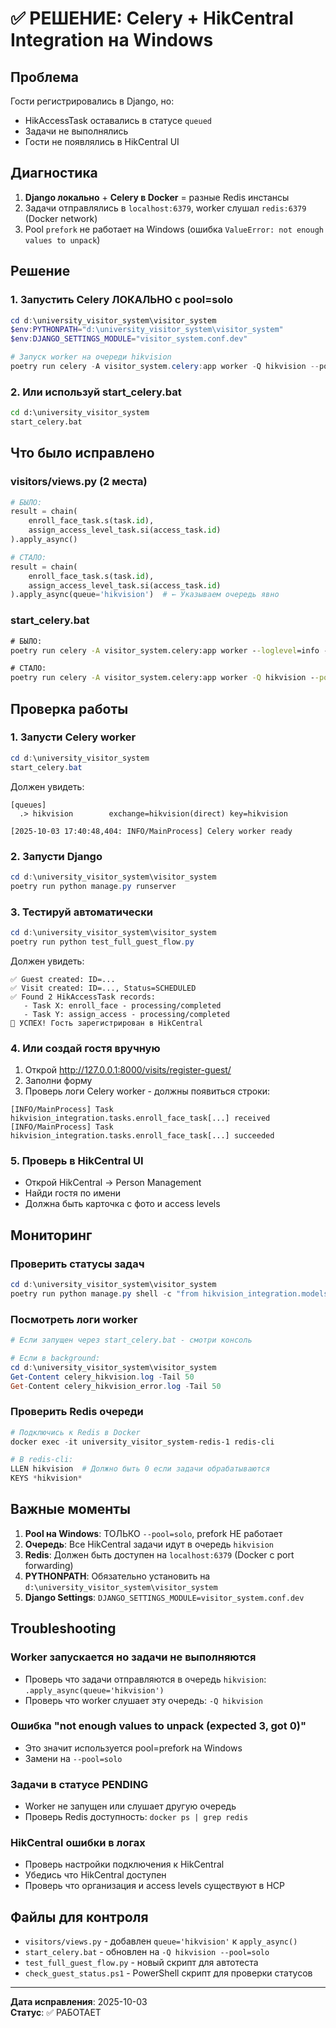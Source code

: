 # ✅ РЕШЕНИЕ: Celery + HikCentral Integration на Windows

## Проблема
Гости регистрировались в Django, но:
- HikAccessTask оставались в статусе `queued`
- Задачи не выполнялись
- Гости не появлялись в HikCentral UI

## Диагностика
1. **Django локально** + **Celery в Docker** = разные Redis инстансы
2. Задачи отправлялись в `localhost:6379`, worker слушал `redis:6379` (Docker network)
3. Pool `prefork` не работает на Windows (ошибка `ValueError: not enough values to unpack`)

## Решение
### 1. Запустить Celery ЛОКАЛЬНО с pool=solo

```powershell
cd d:\university_visitor_system\visitor_system
$env:PYTHONPATH="d:\university_visitor_system\visitor_system"
$env:DJANGO_SETTINGS_MODULE="visitor_system.conf.dev"

# Запуск worker на очереди hikvision
poetry run celery -A visitor_system.celery:app worker -Q hikvision --pool=solo --loglevel=info
```

### 2. Или используй start_celery.bat

```bat
cd d:\university_visitor_system
start_celery.bat
```

## Что было исправлено

### visitors/views.py (2 места)
```python
# БЫЛО:
result = chain(
    enroll_face_task.s(task.id),
    assign_access_level_task.si(access_task.id)
).apply_async()

# СТАЛО:
result = chain(
    enroll_face_task.s(task.id),
    assign_access_level_task.si(access_task.id)
).apply_async(queue='hikvision')  # ← Указываем очередь явно
```

### start_celery.bat
```bat
# БЫЛО:
poetry run celery -A visitor_system.celery:app worker --loglevel=info --pool=solo --concurrency=1

# СТАЛО:
poetry run celery -A visitor_system.celery:app worker -Q hikvision --pool=solo --loglevel=info
```

## Проверка работы

### 1. Запусти Celery worker
```powershell
cd d:\university_visitor_system
start_celery.bat
```

Должен увидеть:
```
[queues]
  .> hikvision        exchange=hikvision(direct) key=hikvision

[2025-10-03 17:40:48,404: INFO/MainProcess] Celery worker ready
```

### 2. Запусти Django
```powershell
cd d:\university_visitor_system\visitor_system
poetry run python manage.py runserver
```

### 3. Тестируй автоматически
```powershell
cd d:\university_visitor_system\visitor_system
poetry run python test_full_guest_flow.py
```

Должен увидеть:
```
✅ Guest created: ID=...
✅ Visit created: ID=..., Status=SCHEDULED
✅ Found 2 HikAccessTask records:
   - Task X: enroll_face - processing/completed
   - Task Y: assign_access - processing/completed
🎉 УСПЕХ! Гость зарегистрирован в HikCentral
```

### 4. Или создай гостя вручную
1. Открой http://127.0.0.1:8000/visits/register-guest/
2. Заполни форму
3. Проверь логи Celery worker - должны появиться строки:
```
[INFO/MainProcess] Task hikvision_integration.tasks.enroll_face_task[...] received
[INFO/MainProcess] Task hikvision_integration.tasks.enroll_face_task[...] succeeded
```

### 5. Проверь в HikCentral UI
- Открой HikCentral → Person Management
- Найди гостя по имени
- Должна быть карточка с фото и access levels

## Мониторинг

### Проверить статусы задач
```powershell
cd d:\university_visitor_system\visitor_system
poetry run python manage.py shell -c "from hikvision_integration.models import HikAccessTask; tasks = HikAccessTask.objects.all().order_by('-created_at')[:10]; print('\n'.join([f'{t.id}: {t.kind} - {t.status}' for t in tasks]))"
```

### Посмотреть логи worker
```powershell
# Если запущен через start_celery.bat - смотри консоль

# Если в background:
cd d:\university_visitor_system\visitor_system
Get-Content celery_hikvision.log -Tail 50
Get-Content celery_hikvision_error.log -Tail 50
```

### Проверить Redis очереди
```powershell
# Подключись к Redis в Docker
docker exec -it university_visitor_system-redis-1 redis-cli

# В redis-cli:
LLEN hikvision  # Должно быть 0 если задачи обрабатываются
KEYS *hikvision*
```

## Важные моменты

1. **Pool на Windows**: ТОЛЬКО `--pool=solo`, prefork НЕ работает
2. **Очередь**: Все HikCentral задачи идут в очередь `hikvision`
3. **Redis**: Должен быть доступен на `localhost:6379` (Docker с port forwarding)
4. **PYTHONPATH**: Обязательно установить на `d:\university_visitor_system\visitor_system`
5. **Django Settings**: `DJANGO_SETTINGS_MODULE=visitor_system.conf.dev`

## Troubleshooting

### Worker запускается но задачи не выполняются
- Проверь что задачи отправляются в очередь `hikvision`: `.apply_async(queue='hikvision')`
- Проверь что worker слушает эту очередь: `-Q hikvision`

### Ошибка "not enough values to unpack (expected 3, got 0)"
- Это значит используется pool=prefork на Windows
- Замени на `--pool=solo`

### Задачи в статусе PENDING
- Worker не запущен или слушает другую очередь
- Проверь Redis доступность: `docker ps | grep redis`

### HikCentral ошибки в логах
- Проверь настройки подключения к HikCentral
- Убедись что HikCentral доступен
- Проверь что организация и access levels существуют в HCP

## Файлы для контроля

- `visitors/views.py` - добавлен `queue='hikvision'` к `apply_async()`
- `start_celery.bat` - обновлен на `-Q hikvision --pool=solo`
- `test_full_guest_flow.py` - новый скрипт для автотеста
- `check_guest_status.ps1` - PowerShell скрипт для проверки статусов

---
**Дата исправления**: 2025-10-03  
**Статус**: ✅ РАБОТАЕТ
